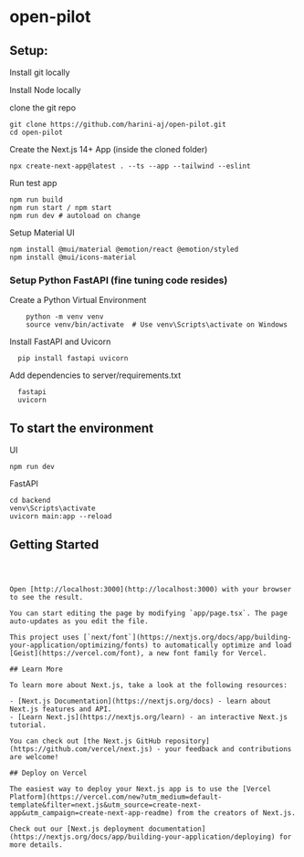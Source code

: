 # open-pilot

## Setup:

Install git locally

Install Node locally

clone the git repo

    git clone https://github.com/harini-aj/open-pilot.git
    cd open-pilot
    
Create the Next.js 14+ App (inside the cloned folder)

    npx create-next-app@latest . --ts --app --tailwind --eslint

Run test app

    npm run build
    npm run start / npm start
    npm run dev # autoload on change

Setup Material UI

    npm install @mui/material @emotion/react @emotion/styled
    npm install @mui/icons-material

### Setup Python FastAPI (fine tuning code resides)

Create a Python Virtual Environment

        python -m venv venv
        source venv/bin/activate  # Use venv\Scripts\activate on Windows
        
Install FastAPI and Uvicorn
  
      pip install fastapi uvicorn
      
Add dependencies to server/requirements.txt

      fastapi
      uvicorn

## To start the environment

UI

    npm run dev

FastAPI

    cd backend
    venv\Scripts\activate
    uvicorn main:app --reload

    
 

## Getting Started

``` backend\venv\Scripts\activate



Open [http://localhost:3000](http://localhost:3000) with your browser to see the result.

You can start editing the page by modifying `app/page.tsx`. The page auto-updates as you edit the file.

This project uses [`next/font`](https://nextjs.org/docs/app/building-your-application/optimizing/fonts) to automatically optimize and load [Geist](https://vercel.com/font), a new font family for Vercel.

## Learn More

To learn more about Next.js, take a look at the following resources:

- [Next.js Documentation](https://nextjs.org/docs) - learn about Next.js features and API.
- [Learn Next.js](https://nextjs.org/learn) - an interactive Next.js tutorial.

You can check out [the Next.js GitHub repository](https://github.com/vercel/next.js) - your feedback and contributions are welcome!

## Deploy on Vercel

The easiest way to deploy your Next.js app is to use the [Vercel Platform](https://vercel.com/new?utm_medium=default-template&filter=next.js&utm_source=create-next-app&utm_campaign=create-next-app-readme) from the creators of Next.js.

Check out our [Next.js deployment documentation](https://nextjs.org/docs/app/building-your-application/deploying) for more details.
